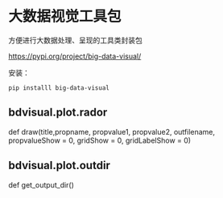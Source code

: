 # 大数据视觉工具包

方便进行大数据处理、呈现的工具类封装包

https://pypi.org/project/big-data-visual/

安装：

```
pip installl big-data-visual
```

## bdvisual.plot.rador

def draw(title,propname, propvalue1, propvalue2, outfilename, propvalueShow = 0, gridShow = 0, gridLabelShow = 0)


## bdvisual.plot.outdir

def get_output_dir()